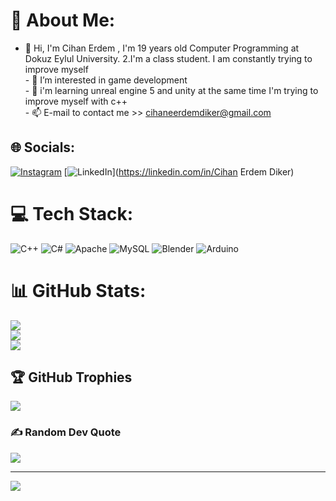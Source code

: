 # 💫 About Me:
- 👋 Hi, I'm Cihan Erdem , I'm 19 years old Computer Programming at Dokuz Eylul University. 2.I'm a class student. I am constantly trying to improve myself<br>- 👀 I’m interested in game development<br>- 🌱 i'm learning unreal engine 5 and unity at the same time I'm trying to improve myself with c++<br>- 📫 E-mail to contact me >> cihaneerdemdiker@gmail.com


## 🌐 Socials:
[![Instagram](https://img.shields.io/badge/Instagram-%23E4405F.svg?logo=Instagram&logoColor=white)](https://instagram.com/_cihan__35) [![LinkedIn](https://img.shields.io/badge/LinkedIn-%230077B5.svg?logo=linkedin&logoColor=white)](https://linkedin.com/in/Cihan Erdem Diker) 

# 💻 Tech Stack:
![C++](https://img.shields.io/badge/c++-%2300599C.svg?style=for-the-badge&logo=c%2B%2B&logoColor=white) ![C#](https://img.shields.io/badge/c%23-%23239120.svg?style=for-the-badge&logo=c-sharp&logoColor=white) ![Apache](https://img.shields.io/badge/apache-%23D42029.svg?style=for-the-badge&logo=apache&logoColor=white) ![MySQL](https://img.shields.io/badge/mysql-%2300f.svg?style=for-the-badge&logo=mysql&logoColor=white) ![Blender](https://img.shields.io/badge/blender-%23F5792A.svg?style=for-the-badge&logo=blender&logoColor=white) ![Arduino](https://img.shields.io/badge/-Arduino-00979D?style=for-the-badge&logo=Arduino&logoColor=white)
# 📊 GitHub Stats:
![](https://github-readme-stats.vercel.app/api?username=CihanErdem355&theme=prussian&hide_border=false&include_all_commits=false&count_private=false)<br/>
![](https://github-readme-streak-stats.herokuapp.com/?user=CihanErdem355&theme=prussian&hide_border=false)<br/>
![](https://github-readme-stats.vercel.app/api/top-langs/?username=CihanErdem355&theme=prussian&hide_border=false&include_all_commits=false&count_private=false&layout=compact)

## 🏆 GitHub Trophies
![](https://github-profile-trophy.vercel.app/?username=CihanErdem355&theme=radical&no-frame=false&no-bg=true&margin-w=4)

### ✍️ Random Dev Quote
![](https://quotes-github-readme.vercel.app/api?type=horizontal&theme=radical)

---
[![](https://visitcount.itsvg.in/api?id=CihanErdem355&icon=0&color=0)](https://visitcount.itsvg.in)

<!-- Proudly created with GPRM ( https://gprm.itsvg.in ) -->
